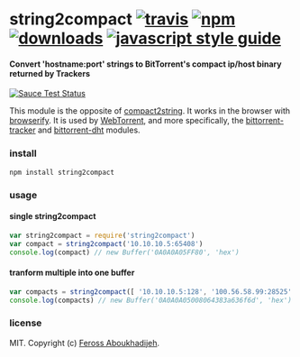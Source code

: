 # string2compact [![travis][travis-image]][travis-url] [![npm][npm-image]][npm-url] [![downloads][downloads-image]][downloads-url] [![javascript style guide][standard-image]][standard-url]

[travis-image]: https://img.shields.io/travis/feross/string2compact/master.svg
[travis-url]: https://travis-ci.org/feross/string2compact
[npm-image]: https://img.shields.io/npm/v/string2compact.svg
[npm-url]: https://npmjs.org/package/string2compact
[downloads-image]: https://img.shields.io/npm/dm/string2compact.svg
[downloads-url]: https://npmjs.org/package/string2compact
[standard-image]: https://img.shields.io/badge/code_style-standard-brightgreen.svg
[standard-url]: https://standardjs.com

#### Convert 'hostname:port' strings to BitTorrent's compact ip/host binary returned by Trackers

[![Sauce Test Status](https://saucelabs.com/browser-matrix/string2compact.svg)](https://saucelabs.com/u/string2compact)

This module is the opposite of [compact2string](https://npmjs.org/package/compact2string). It works in the browser with [browserify](http://browserify.org/). It is used by [WebTorrent](http://webtorrent.io), and more specifically, the [bittorrent-tracker](https://github.com/feross/bittorrent-tracker) and [bittorrent-dht](https://github.com/feross/bittorrent-dht) modules.

### install

```
npm install string2compact
```

### usage

#### single string2compact

```js
var string2compact = require('string2compact')
var compact = string2compact('10.10.10.5:65408')
console.log(compact) // new Buffer('0A0A0A05FF80', 'hex')
```

#### tranform multiple into one buffer

```js
var compacts = string2compact([ '10.10.10.5:128', '100.56.58.99:28525' ])
console.log(compacts) // new Buffer('0A0A0A05008064383a636f6d', 'hex')
```

### license

MIT. Copyright (c) [Feross Aboukhadijeh](http://feross.org).
